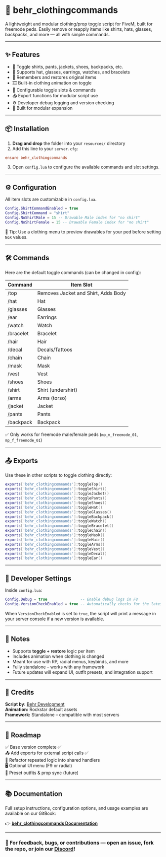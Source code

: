 # 🎒 behr_clothingcommands

A lightweight and modular clothing/prop toggle script for FiveM, built for freemode peds. Easily remove or reapply items like shirts, hats, glasses, backpacks, and more — all with simple commands.

---

## ✨ Features

- 🔀 Toggle shirts, pants, jackets, shoes, backpacks, etc.
- 🧢 Supports hat, glasses, earrings, watches, and bracelets
- 💾 Remembers and restores original items
- 🎞️ Built-in clothing animation on toggle
- 🧰 Configurable toggle slots & commands
- 📤 Export functions for modular script use
- ⚙️ Developer debug logging and version checking
- 🧱 Built for modular expansion

---

## 📦 Installation

1. **Drag and drop** the folder into your `resources/` directory  
2. Add this line to your `server.cfg`:

```cfg
ensure behr_clothingcommands
````

3. Open `config.lua` to configure the available commands and slot settings.

---

## ⚙️ Configuration

All item slots are customizable in `config.lua`.

```lua
Config.ShirtCommandEnabled = true
Config.ShirtCommand = "shirt"
Config.NoShirtMale = 15 -- Drawable Male index for "no shirt"
Config.NoShirtFemale = 15 -- Drawable Female index for "no shirt"
```

🧠 Tip: Use a clothing menu to preview drawables for your ped before setting `NoX` values.

---

## 🛠️ Commands

Here are the default toggle commands (can be changed in config):

| Command   | Item Slot                             |
| --------- | ------------------                    |
| /top      | Removes Jacket and Shirt, Adds Body   |
| /hat      | Hat                                   |
| /glasses  | Glasses                               |
| /ear      | Earrings                              |
| /watch    | Watch                                 |
| /bracelet | Bracelet                              |
| /hair     | Hair                                  |
| /decal    | Decals/Tattoos                        |
| /chain    | Chain                                 |
| /mask     | Mask                                  |
| /vest     | Vest                                  |
| /shoes    | Shoes                                 |
| /shirt    | Shirt (undershirt)                    |
| /arms     | Arms (torso)                          |
| /jacket   | Jacket                                |
| /pants    | Pants                                 |
| /backpack | Backpack                              |

✅ Only works for freemode male/female peds (`mp_m_freemode_01`, `mp_f_freemode_01`)

---

## 📤 Exports

Use these in other scripts to toggle clothing directly:

```lua
exports['behr_clothingcommands']:toggleTop()
exports['behr_clothingcommands']:toggleShirt()
exports['behr_clothingcommands']:toggleJacket()
exports['behr_clothingcommands']:togglePants()
exports['behr_clothingcommands']:toggleShoes()
exports['behr_clothingcommands']:toggleHat()
exports['behr_clothingcommands']:toggleGlasses()
exports['behr_clothingcommands']:toggleBackpack()
exports['behr_clothingcommands']:toggleWatch()
exports['behr_clothingcommands']:toggleBracelet()
exports['behr_clothingcommands']:toggleChain()
exports['behr_clothingcommands']:toggleMask()
exports['behr_clothingcommands']:toggleHair()
exports['behr_clothingcommands']:toggleArms()
exports['behr_clothingcommands']:toggleVest()
exports['behr_clothingcommands']:toggleDecal()
exports['behr_clothingcommands']:toggleEar()
```

---

## 🔧 Developer Settings

Inside `config.lua`:

```lua
Config.Debug = true               -- Enable debug logs in F8
Config.VersionCheckEnabled = true -- Automatically checks for the latest version on GitHub
```

When `VersionCheckEnabled` is set to `true`, the script will print a message in your server console if a new version is available.

---

## 📌 Notes

* Supports **toggle + restore** logic per item
* Includes animation when clothing is changed
* Meant for use with RP, radial menus, keybinds, and more
* Fully standalone – works with any framework
* Future updates will expand UI, outfit presets, and integration support

---

## 🙌 Credits

**Script by:** [Behr Development](https://github.com/BehrTheDon)  
**Animation:** Rockstar default assets  
**Framework:** Standalone – compatible with most servers  

---

## 📅 Roadmap

✅ Base version complete                            ✅  
📤 Add exports for external script calls            ✅  
🚧 Refactor repeated logic into shared handlers  
🖥️ Optional UI menu (F9 or radial)  
🧪 Preset outfits & prop sync (future)  

---

## 📚 Documentation

Full setup instructions, configuration options, and usage examples are available on our GitBook:

👉 [**behr\_clothingcommands Documentation**](https://behr-development.gitbook.io/behr-development-docs/scripts/clothingcommands)

---

### 💬 For feedback, bugs, or contributions — open an issue, fork the repo, or join our [Discord](https://discord.gg/wA7W5dUMG6)!